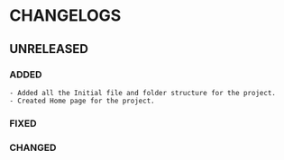 # CHANGELOGS

## UNRELEASED

### ADDED
    - Added all the Initial file and folder structure for the project.
    - Created Home page for the project.
### FIXED
### CHANGED 